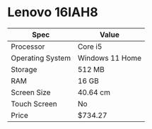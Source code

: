# Lenovo 16IAH8

| Spec | Value |
|---|---|
| Processor | Core i5 |
| Operating System | Windows 11 Home |
| Storage | 512 MB |
| RAM | 16 GB |
| Screen Size | 40.64 cm |
| Touch Screen | No |
| Price | $734.27 |
